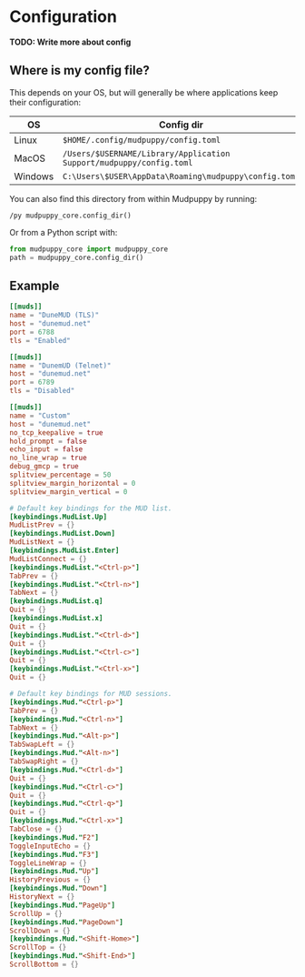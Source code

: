 # Configuration

**TODO: Write more about config**

## Where is my config file?

This depends on your OS, but will generally be where applications keep their
configuration:

| OS      | Config dir                                                           |
|---------|----------------------------------------------------------------------|
| Linux   | `$HOME/.config/mudpuppy/config.toml`                                 |
| MacOS   | `/Users/$USERNAME/Library/Application Support/mudpuppy/config.toml`  |
| Windows | `C:\Users\$USER\AppData\Roaming\mudpuppy\config.toml`                |

You can also find this directory from within Mudpuppy by running:

```
/py mudpuppy_core.config_dir()
```

Or from a Python script with:

```python
from mudpuppy_core import mudpuppy_core
path = mudpuppy_core.config_dir()
```

## Example

```toml
[[muds]]
name = "DuneMUD (TLS)"
host = "dunemud.net"
port = 6788
tls = "Enabled"

[[muds]]
name = "DunemUD (Telnet)"
host = "dunemud.net"
port = 6789
tls = "Disabled"

[[muds]]
name = "Custom"
host = "dunemud.net"
no_tcp_keepalive = true
hold_prompt = false
echo_input = false
no_line_wrap = true
debug_gmcp = true
splitview_percentage = 50
splitview_margin_horizontal = 0
splitview_margin_vertical = 0

# Default key bindings for the MUD list.
[keybindings.MudList.Up]
MudListPrev = {}
[keybindings.MudList.Down]
MudListNext = {}
[keybindings.MudList.Enter]
MudListConnect = {}
[keybindings.MudList."<Ctrl-p>"]
TabPrev = {}
[keybindings.MudList."<Ctrl-n>"]
TabNext = {}
[keybindings.MudList.q]
Quit = {}
[keybindings.MudList.x]
Quit = {}
[keybindings.MudList."<Ctrl-d>"]
Quit = {}
[keybindings.MudList."<Ctrl-c>"]
Quit = {}
[keybindings.MudList."<Ctrl-x>"]
Quit = {}

# Default key bindings for MUD sessions.
[keybindings.Mud."<Ctrl-p>"]
TabPrev = {}
[keybindings.Mud."<Ctrl-n>"]
TabNext = {}
[keybindings.Mud."<Alt-p>"]
TabSwapLeft = {}
[keybindings.Mud."<Alt-n>"]
TabSwapRight = {}
[keybindings.Mud."<Ctrl-d>"]
Quit = {}
[keybindings.Mud."<Ctrl-c>"]
Quit = {}
[keybindings.Mud."<Ctrl-q>"]
Quit = {}
[keybindings.Mud."<Ctrl-x>"]
TabClose = {}
[keybindings.Mud."F2"]
ToggleInputEcho = {}
[keybindings.Mud."F3"]
ToggleLineWrap = {}
[keybindings.Mud."Up"]
HistoryPrevious = {}
[keybindings.Mud."Down"]
HistoryNext = {}
[keybindings.Mud."PageUp"]
ScrollUp = {}
[keybindings.Mud."PageDown"]
ScrollDown = {}
[keybindings.Mud."<Shift-Home>"]
ScrollTop = {}
[keybindings.Mud."<Shift-End>"]
ScrollBottom = {}
```
